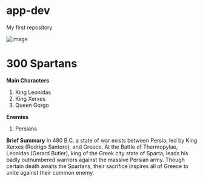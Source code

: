 # app-dev
My first repository

![![image]([https://user-images.githubusercontent.com/103440637/205441395-a6ade4c9-2d9c-47e2-a46a-498287bac949.png](https://m.media-amazon.com/images/M/MV5BNWMxYTZlOTUtZDExMi00YzZmLTkwYTMtZmM2MmRjZmQ3OGY4XkEyXkFqcGdeQXVyMTAwMzUyMzUy._V1_UY1200_CR92,0,630,1200_AL_.jpg))
](image.jpg)

# 300 Spartans 
**Main Characters** 

1. King Leonidas
2. King Xerxes
3. Queen Gorgo

**Enemies**

1. Persians

**Brief Summary**
In 480 B.C. a state of war exists between Persia, led by King Xerxes (Rodrigo Santoro), and Greece. At the Battle of Thermopylae, Leonidas (Gerard Butler), king of the Greek city state of Sparta, leads his badly outnumbered warriors against the massive Persian army. Though certain death awaits the Spartans, their sacrifice inspires all of Greece to unite against their common enemy.

